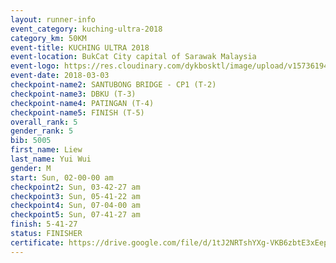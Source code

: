 ```yaml
--- 
layout: runner-info 
event_category: kuching-ultra-2018 
category_km: 50KM 
event-title: KUCHING ULTRA 2018 
event-location: BukCat City capital of Sarawak Malaysia 
event-logo: https://res.cloudinary.com/dykbosktl/image/upload/v1573619473/Logo/kuching-ultra-2018-logo_tlpvm5.png 
event-date: 2018-03-03 
checkpoint-name2: SANTUBONG BRIDGE - CP1 (T-2) 
checkpoint-name3: DBKU (T-3) 
checkpoint-name4: PATINGAN (T-4) 
checkpoint-name5: FINISH (T-5) 
overall_rank: 5
gender_rank: 5
bib: 5005
first_name: Liew
last_name: Yui Wui
gender: M
start: Sun, 02-00-00 am
checkpoint2: Sun, 03-42-27 am
checkpoint3: Sun, 05-41-22 am
checkpoint4: Sun, 07-04-00 am
checkpoint5: Sun, 07-41-27 am
finish: 5-41-27
status: FINISHER
certificate: https://drive.google.com/file/d/1tJ2NRTshYXg-VKB6zbtE3xEepDya-Db/view?usp=sharing","CERTIFICATE")
--- 
```

